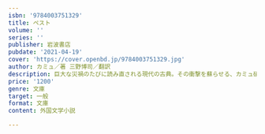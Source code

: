 ```yaml
---
isbn: '9784003751329'
title: ペスト
volume: ''
series: ''
publisher: 岩波書店
pubdate: '2021-04-19'
cover: 'https://cover.openbd.jp/9784003751329.jpg'
author: カミュ／著 三野博司／翻訳
description: 巨大な災禍のたびに読み直される現代の古典。その衝撃を蘇らせる、カミュ研究の第一人者による新訳。
price: '1200'
genre: 文庫
target: 一般
format: 文庫
content: 外国文学小説

---
```

